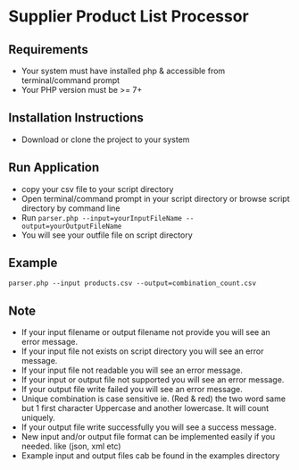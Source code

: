 # Supplier Product List Processor


## Requirements
- Your system must have installed php & accessible from terminal/command prompt
- Your PHP version must be >= 7+ 


## Installation Instructions
- Download or clone the project to your system


## Run Application
- copy your csv file to your script directory
- Open terminal/command prompt in your script directory or browse script directory by command line
- Run `parser.php --input=yourInputFileName --output=yourOutputFileName`
- You will see your outfile file on script directory



## Example 
`parser.php --input products.csv --output=combination_count.csv`



## Note
- If your input filename or output filename not provide you will see an error message.
- If your input file not exists on script directory you will see an error message.
- If your input file not readable you will see an error message.
- If your input or output file not supported you will see an error message.
- If your output file write failed you will see an error message.
- Unique combination is case sensitive ie. (Red & red) the two word same but 1 first character Uppercase and another lowercase. It will count uniquely.
- If your output file write successfully you will see a success message.
- New input and/or output file format can be implemented easily if you needed. like (json, xml etc)
- Example input and output files cab be found in the examples directory





